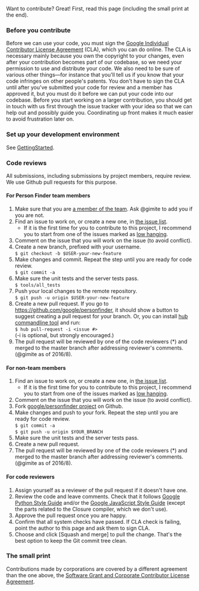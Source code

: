 Want to contribute? Great! First, read this page (including the small print at the end).

### Before you contribute
Before we can use your code, you must sign the
[Google Individual Contributor License Agreement](https://cla.developers.google.com/about/google-individual)
(CLA), which you can do online. The CLA is necessary mainly because you own the
copyright to your changes, even after your contribution becomes part of our
codebase, so we need your permission to use and distribute your code. We also
need to be sure of various other things—for instance that you'll tell us if you
know that your code infringes on other people's patents. You don't have to sign
the CLA until after you've submitted your code for review and a member has
approved it, but you must do it before we can put your code into our codebase.
Before you start working on a larger contribution, you should get in touch with
us first through the issue tracker with your idea so that we can help out and
possibly guide you. Coordinating up front makes it much easier to avoid
frustration later on.

### Set up your development environment
See [GettingStarted](https://github.com/google/personfinder/wiki/GettingStarted).

### Code reviews
All submissions, including submissions by project members, require review. We
use Github pull requests for this purpose.

#### For Person Finder team members

1. Make sure that you are [a member of the team](https://github.com/orgs/google/teams/personfinder). Ask @gimite to add you if you are not.
1. Find an issue to work on, or create a new one, in [the issue list](https://github.com/google/personfinder/issues).
    * If it is the first time for you to contribute to this project, I recommend you to start from one of the issues marked as [low hanging](https://github.com/google/personfinder/issues?q=is%3Aissue+is%3Aopen+label%3A%22low+hanging%22).
1. Comment on the issue that you will work on the issue (to avoid conflict).
1. Create a new branch, prefixed with your username.
   <br/>`$ git checkout -b $USER-your-new-feature`
1. Make changes and commit. Repeat the step until you are ready for code review.
   <br/>`$ git commit -a`
1. Make sure the unit tests and the server tests pass.
   <br/>`$ tools/all_tests`
1. Push your local changes to the remote repository.
   <br/>`$ git push -u origin $USER-your-new-feature`
1. Create a new pull request. If you go to https://github.com/google/personfinder, it should show a button to suggest creating a pull request for your branch. Or, you can install [hub commandline tool](https://github.com/github/hub) and run:
   <br/>`$ hub pull-request -i <issue #>`
   <br/>(-i is optional, but strongly encouraged.)
1. The pull request will be reviewed by one of the code reviewers (*) and
   merged to the master branch after addressing reviewer's comments.
   (@gimite as of 2016/8).

#### For non-team members

1. Find an issue to work on, or create a new one, in [the issue list](https://github.com/google/personfinder/issues).
    * If it is the first time for you to contribute to this project, I recommend you to start from one of the issues marked as [low hanging](https://github.com/google/personfinder/issues?q=is%3Aissue+is%3Aopen+label%3A%22low+hanging%22).
1. Comment on the issue that you will work on the issue (to avoid conflict).
1. Fork [google/personfinder project](https://github.com/google/personfinder) on Github.
1. Make changes and push to your fork. Repeat the step until you are ready for code review.
   <br/>`$ git commit -a`
   <br/>`$ git push -u origin $YOUR_BRANCH`
1. Make sure the unit tests and the server tests pass.
1. Create a new pull request.
1. The pull request will be reviewed by one of the code reviewers (*) and
   merged to the master branch after addressing reviewer's comments.
   (@gimite as of 2016/8).

#### For code reviewers

1. Assign yourself as a reviewer of the pull request if it doesn't have one.
1. Review the code and leave comments. Check that it follows [Google Python Style Guide](https://github.com/google/styleguide/blob/gh-pages/pyguide.md) and/or the [Google JavaScript Style Guide](https://google.github.io/styleguide/jsguide.html) (except the parts related to the Closure compiler, which we don't use).
1. Approve the pull request once you are happy.
1. Confirm that all system checks have passed. If CLA check is failing, point the author to this page and ask them to sign CLA.
1. Choose and click [Squash and merge] to pull the change. That's the best option to keep the Git commit tree clean.

### The small print
Contributions made by corporations are covered by a different agreement than
the one above, the
[Software Grant and Corporate Contributor License Agreement](https://cla.developers.google.com/about/google-corporate).
